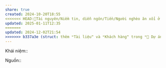 ```yaml
---
share: true
created: 2024-10-20T18:55
<<<<<<< HEAD:📜Tài nguyên/Niềm tin, diễn ngôn/Tiền/Người nghèo ăn xổi ở thì.md
updated: 2025-01-11T12:35
=======
updated: 2024-12-02T21:54
>>>>>>> b337a3e (struct: thêm ❝Tài liệu❞ và ❝Khách hàng❞ trong ❝📐 Dự án/Giúp nhau thoát nợ/❞):📜Tài nguyên/Niềm tin, diễn ngôn/Tiền/Giàu, nghèo/Người nghèo ăn xổi ở thì.md
---
```

Khái niệm:: 

Nguồn:: 

